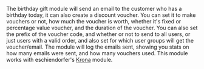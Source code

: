 The birthday gift module will send an email to the customer who has a birthday today, it can also create a discount voucher.  You can set it to make vouchers or not, how much the voucher is worth, whether it's fixed or percentage value voucher, and the duration of the voucher. You can also set the prefix of the voucher code, and whether or not to send to all users, or just users with a valid order, and also set for which user groups will get the voucher/email.  The module will log the emails sent, showing you stats on how many emails were sent, and how many vouchers used.  This module works with eschiendorfer's [Krona](https://github.com/eschiendorfer/genzo_krona) module.

